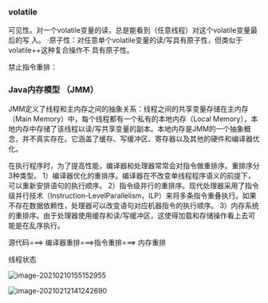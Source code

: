 ### volatile

可见性。对一个volatile变量的读，总是能看到（任意线程）对这个volatile变量最后的写
入。
·原子性：对任意单个volatile变量的读/写具有原子性，但类似于volatile++这种复合操作不
具有原子性。

禁止指令重排：





### Java内存模型 （JMM）

JMM定义了线程和主内存之间的抽象关系：线程之间的共享变量存储在主内存（Main Memory）中，每个线程都有一个私有的本地内存（Local Memory），本地内存中存储了该线程以读/写共享变量的副本。本地内存是JMM的一个抽象概念，并不真实存在。它涵盖了缓存、写缓冲区、寄存器以及其他的硬件和编译器优化。

在执行程序时，为了提高性能，编译器和处理器常常会对指令做重排序。重排序分3种类型。
1）编译器优化的重排序。编译器在不改变单线程程序语义的前提下，可以重新安排语句的执行顺序。
2）指令级并行的重排序。现代处理器采用了指令级并行技术（Instruction-LevelParallelism，ILP）来将多条指令重叠执行。如果不存在数据依赖性，处理器可以改变语句对应机器指令的执行顺序。
3）内存系统的重排序。由于处理器使用缓存和读/写缓冲区，这使得加载和存储操作看上去可能是在乱序执行。

源代码===> 编译器重排===>指令重排===> 内存重排





线程状态

![image-20210210155152955](C:\Users\dongw\AppData\Roaming\Typora\typora-user-images\image-20210210155152955.png)

![image-20210212141242690](C:\Users\dongw\AppData\Roaming\Typora\typora-user-images\image-20210212141242690.png)